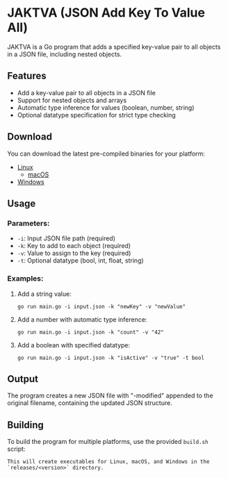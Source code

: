 # JAKTVA (JSON Add Key To Value All)

JAKTVA is a Go program that adds a specified key-value pair to all objects in a JSON file, including nested objects.

## Features

- Add a key-value pair to all objects in a JSON file
- Support for nested objects and arrays
- Automatic type inference for values (boolean, number, string)
- Optional datatype specification for strict type checking

## Download

You can download the latest pre-compiled binaries for your platform:

- [Linux](releases/0.0.1/jaktva-0.0.1-linux)
  - [macOS](releases/0.0.1/jaktva-0.0.1-osx)
- [Windows](releases/0.0.1/jaktva-0.0.1-win.exe)

## Usage

### Parameters:

- `-i`: Input JSON file path (required)
- `-k`: Key to add to each object (required)
- `-v`: Value to assign to the key (required)
- `-t`: Optional datatype (bool, int, float, string)

### Examples:

1. Add a string value:
   ```
   go run main.go -i input.json -k "newKey" -v "newValue"
   ```

2. Add a number with automatic type inference:
   ```
   go run main.go -i input.json -k "count" -v "42"
   ```

3. Add a boolean with specified datatype:
   ```
   go run main.go -i input.json -k "isActive" -v "true" -t bool
   ```

## Output

The program creates a new JSON file with "-modified" appended to the original filename, containing the updated JSON structure.

## Building

To build the program for multiple platforms, use the provided `build.sh` script:

```
This will create executables for Linux, macOS, and Windows in the `releases/<version>` directory.

